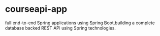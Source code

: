 # courseapi-app
 full end-to-end Spring applications using Spring Boot,building a complete database backed REST API using Spring technologies.
